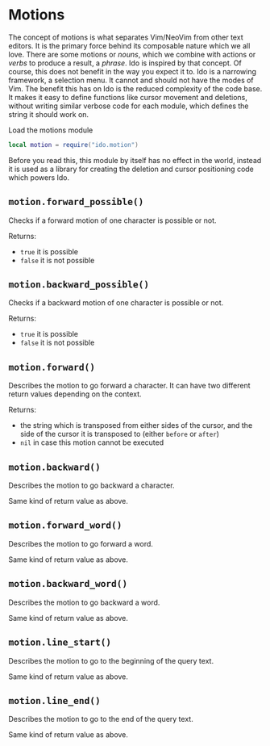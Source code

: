 # Motions
The concept of motions is what separates Vim/NeoVim from other text editors. It is the primary force behind its composable nature which we all love. There are some motions or *nouns*, which we combine with actions or *verbs* to produce a result, a *phrase*. Ido is inspired by that concept. Of course, this does not benefit in the way you expect it to. Ido is a narrowing framework, a selection menu. It cannot and should not have the modes of Vim. The benefit this has on Ido is the reduced complexity of the code base. It makes it easy to define functions like cursor movement and deletions, without writing similar verbose code for each module, which defines the string it should work on.

Load the motions module
```lua
local motion = require("ido.motion")
```

Before you read this, this module by itself has no effect in the world, instead it is used as a library for creating the deletion and cursor positioning code which powers Ido.

## `motion.forward_possible()`
Checks if a forward motion of one character is possible or not.

Returns:
- `true` it is possible
- `false` it is not possible

## `motion.backward_possible()`
Checks if a backward motion of one character is possible or not.

Returns:
- `true` it is possible
- `false` it is not possible

## `motion.forward()`
Describes the motion to go forward a character. It can have two different return values depending on the context.

Returns:
- the string which is transposed from either sides of the cursor, and the side of the cursor it is transposed to (either `before` or `after`)
- `nil` in case this motion cannot be executed

## `motion.backward()`
Describes the motion to go backward a character.

Same kind of return value as above.

## `motion.forward_word()`
Describes the motion to go forward a word.

Same kind of return value as above.

## `motion.backward_word()`
Describes the motion to go backward a word.

Same kind of return value as above.

## `motion.line_start()`
Describes the motion to go to the beginning of the query text.

Same kind of return value as above.

## `motion.line_end()`
Describes the motion to go to the end of the query text.

Same kind of return value as above.
